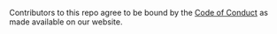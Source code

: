Contributors to this repo agree to be bound by the [Code of Conduct](https://elementary.io/code-of-conduct) as made available on our website. 
